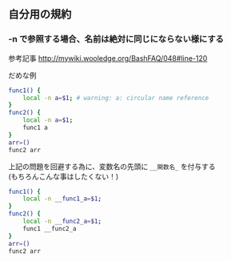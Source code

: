 
## 自分用の規約

### -n で参照する場合、名前は絶対に同じにならない様にする

参考記事
http://mywiki.wooledge.org/BashFAQ/048#line-120

だめな例

```sh
func1() {
    local -n a=$1; # warning: a: circular name reference
}
func2() {
    local -n a=$1;
    func1 a
}
arr=()
func2 arr
```

上記の問題を回避する為に、変数名の先頭に `__関数名_` を付与する<br>
(もちろんこんな事はしたくない！)

```sh
func1() {
    local -n __func1_a=$1;
}
func2() {
    local -n __func2_a=$1;
    func1 __func2_a
}
arr=()
func2 arr
```